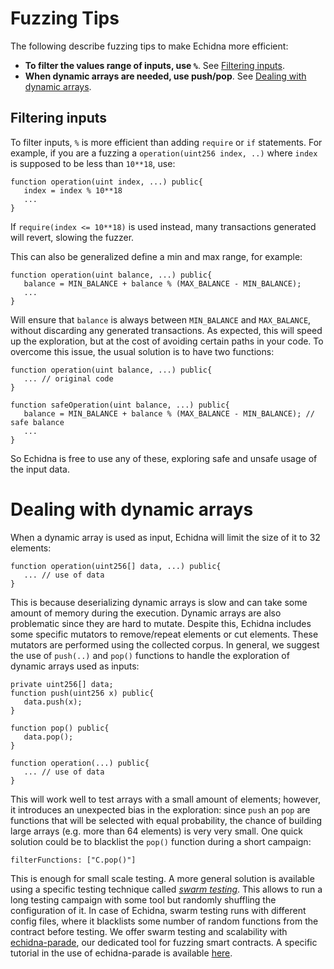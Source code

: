 # Fuzzing Tips

The following describe fuzzing tips to make Echidna more efficient:

- **To filter the values range of inputs, use `%`**. See [Filtering inputs](#filtering-inputs).
- **When dynamic arrays are needed, use push/pop**. See [Dealing with dynamic arrays](#dealing-with-dynamic-arrays).

## Filtering inputs

To filter inputs, `%` is more efficient than adding `require` or `if` statements. For example, if you are a fuzzing a `operation(uint256 index, ..)` where `index` is supposed to be less than `10**18`, use:

```solidity
function operation(uint index, ...) public{
   index = index % 10**18
   ...
}
```

If `require(index <= 10**18)` is used instead, many transactions generated will revert, slowing the fuzzer. 

This can also be generalized define a min and max range, for example:


```solidity
function operation(uint balance, ...) public{
   balance = MIN_BALANCE + balance % (MAX_BALANCE - MIN_BALANCE);
   ...
}
```

Will ensure that `balance` is always between `MIN_BALANCE` and `MAX_BALANCE`, without discarding any generated transactions. As expected, this will speed up the exploration, but at the cost of avoiding certain paths in your code. To overcome this issue, the usual solution is to have two functions:

```solidity
function operation(uint balance, ...) public{
   ... // original code
}

function safeOperation(uint balance, ...) public{
   balance = MIN_BALANCE + balance % (MAX_BALANCE - MIN_BALANCE); // safe balance
   ...
}
```

So Echidna is free to use any of these, exploring safe and unsafe usage of the input data.

# Dealing with dynamic arrays

When a dynamic array is used as input, Echidna will limit the size of it to 32 elements:

```solidity
function operation(uint256[] data, ...) public{
   ... // use of data
}
```

This is because deserializing dynamic arrays is slow and can take some amount of memory during the execution. Dynamic arrays are also problematic since they are hard to mutate. Despite this, Echidna includes some specific mutators to remove/repeat elements or cut elements. These mutators are performed using the collected corpus. In general, we suggest the use of `push(..)` and `pop()` functions to handle the exploration of dynamic arrays used as inputs:

```solidity
private uint256[] data;
function push(uint256 x) public{
   data.push(x);
}

function pop() public{
   data.pop();
}

function operation(...) public{
   ... // use of data
}
```

This will work well to test arrays with a small amount of elements; however, it introduces an unexpected bias in the exploration: since `push` an `pop` are functions that will be selected with equal probability, the chance of building large arrays (e.g. more than 64 elements) is very very small. One quick solution could be to blacklist the `pop()` function during a short campaign:

```
filterFunctions: ["C.pop()"]
```

This is enough for small scale testing. A more general solution is available using a specific testing technique called [*swarm testing*](https://www.cs.utah.edu/~regehr/papers/swarm12.pdf). This allows to run a long testing campaign with some tool but randomly shuffling the configuration of it. In case of Echidna, swarm testing runs with different config files, where it blacklists some number of random functions from the contract before testing. We offer swarm testing and scalability with [echidna-parade](https://github.com/crytic/echidna-parade), our dedicated tool for fuzzing smart contracts. A specific tutorial in the use of echidna-parade is available [here](./advanced/smart-contract-fuzzing-at-scale.md).
